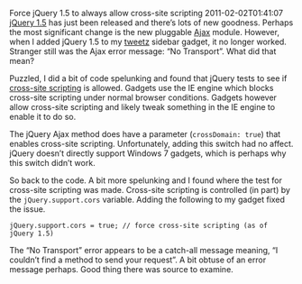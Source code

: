Force jQuery 1.5 to always allow cross-site scripting
2011-02-02T01:41:07
[jQuery 1.5](http://jquery.com) has just been released and there’s lots of new goodness. Perhaps the most significant change is the new pluggable [Ajax](http://en.wikipedia.org/wiki/Ajax_(programming)) module. However, when I added jQuery 1.5 to my [tweetz](/tweetz) sidebar gadget, it no longer worked. Stranger still was the Ajax error message: “No Transport”. What did that mean? 

Puzzled, I did a bit of code spelunking and found that jQuery tests to see if [cross-site scripting](http://en.wikipedia.org/wiki/Cross-site_scripting) is allowed. Gadgets use the IE engine which blocks cross-site scripting under normal browser conditions. Gadgets however allow cross-site scripting and likely tweak something in the IE engine to enable it to do so.

The jQuery Ajax method does have a parameter (`crossDomain: true`) that enables cross-site scripting. Unfortunately, adding this switch had no affect. jQuery doesn’t directly support Windows 7 gadgets, which is perhaps why this switch didn’t work.

So back to the code. A bit more spelunking and I found where the test for cross-site scripting was made. Cross-site scripting is controlled (in part) by the `jQuery.support.cors` variable. Adding the following to my gadget fixed the issue.
    
    jQuery.support.cors = true; // force cross-site scripting (as of jQuery 1.5)

The “No Transport” error appears to be a catch-all message meaning, “I couldn’t find a method to send your request”. A bit obtuse of an error message perhaps. Good thing there was source to examine.
